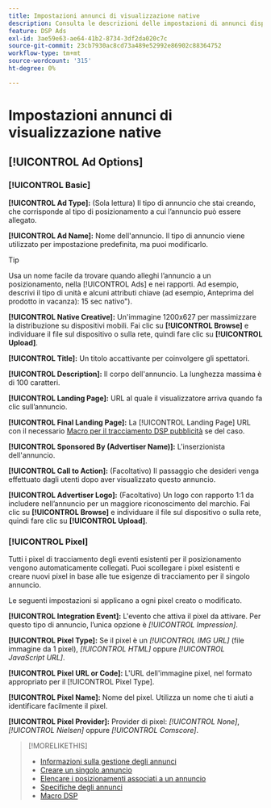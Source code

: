 ```yaml
---
title: Impostazioni annunci di visualizzazione native
description: Consulta le descrizioni delle impostazioni di annunci disponibili per gli annunci di visualizzazione nativi.
feature: DSP Ads
exl-id: 3ae59e63-ae64-41b2-8734-3df2da020c7c
source-git-commit: 23cb7930ac8cd73a489e52992e86902c88364752
workflow-type: tm+mt
source-wordcount: '315'
ht-degree: 0%

---
```


# Impostazioni annunci di visualizzazione native

## [!UICONTROL Ad Options]

### [!UICONTROL Basic]

**[!UICONTROL Ad Type]:** (Sola lettura) Il tipo di annuncio che stai creando, che corrisponde al tipo di posizionamento a cui l’annuncio può essere allegato.

**[!UICONTROL Ad Name]:** Nome dell&#39;annuncio. Il tipo di annuncio viene utilizzato per impostazione predefinita, ma puoi modificarlo.

>[!TIP]
>
> Usa un nome facile da trovare quando alleghi l’annuncio a un posizionamento, nella [!UICONTROL Ads] e nei rapporti. Ad esempio, descrivi il tipo di unità e alcuni attributi chiave (ad esempio, Anteprima del prodotto in vacanza): 15 sec nativo&quot;).

**[!UICONTROL Native Creative]:** Un&#39;immagine 1200x627 per massimizzare la distribuzione su dispositivi mobili. Fai clic su **[!UICONTROL Browse]** e individuare il file sul dispositivo o sulla rete, quindi fare clic su **[!UICONTROL Upload]**.

**[!UICONTROL Title]:** Un titolo accattivante per coinvolgere gli spettatori.

**[!UICONTROL Description]:** Il corpo dell&#39;annuncio. La lunghezza massima è di 100 caratteri.

**[!UICONTROL Landing Page]:** URL al quale il visualizzatore arriva quando fa clic sull’annuncio.

**[!UICONTROL Final Landing Page]:** La [!UICONTROL Landing Page] URL con il necessario [Macro per il tracciamento DSP pubblicità](/help/dsp/campaign-management/macros.md) se del caso.

**[!UICONTROL Sponsored By (Advertiser Name)]:** L&#39;inserzionista dell&#39;annuncio.

**[!UICONTROL Call to Action]:** (Facoltativo) Il passaggio che desideri venga effettuato dagli utenti dopo aver visualizzato questo annuncio.

**[!UICONTROL Advertiser Logo]:** (Facoltativo) Un logo con rapporto 1:1 da includere nell’annuncio per un maggiore riconoscimento del marchio. Fai clic su **[!UICONTROL Browse]** e individuare il file sul dispositivo o sulla rete, quindi fare clic su **[!UICONTROL Upload]**.

### [!UICONTROL Pixel]

Tutti i pixel di tracciamento degli eventi esistenti per il posizionamento vengono automaticamente collegati. Puoi scollegare i pixel esistenti e creare nuovi pixel in base alle tue esigenze di tracciamento per il singolo annuncio.

Le seguenti impostazioni si applicano a ogni pixel creato o modificato.

**[!UICONTROL Integration Event]:** L&#39;evento che attiva il pixel da attivare. Per questo tipo di annuncio, l’unica opzione è *[!UICONTROL Impression]*.

**[!UICONTROL Pixel Type]:** Se il pixel è un *[!UICONTROL IMG URL]* (file immagine da 1 pixel), *[!UICONTROL HTML]* oppure *[!UICONTROL JavaScript URL]*.

**[!UICONTROL Pixel URL or Code]:** L&#39;URL dell&#39;immagine pixel, nel formato appropriato per il [!UICONTROL Pixel Type].

**[!UICONTROL Pixel Name]:** Nome del pixel. Utilizza un nome che ti aiuti a identificare facilmente il pixel.

**[!UICONTROL Pixel Provider]:** Provider di pixel: *[!UICONTROL None]*, *[!UICONTROL Nielsen]* oppure *[!UICONTROL Comscore]*.

>[!MORELIKETHIS]
>
>* [Informazioni sulla gestione degli annunci](ad-about.md)
>* [Creare un singolo annuncio](ad-create.md)
>* [Elencare i posizionamenti associati a un annuncio](/help/dsp/campaign-management/ads/ad-list-placements.md)
>* [Specifiche degli annunci](ad-specs.md)
>* [Macro DSP](/help/dsp/campaign-management/macros.md)

